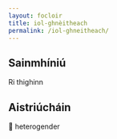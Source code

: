 ```yaml
---
layout: focloir
title: iol-ghnèitheach
permalink: /iol-ghneitheach/
---
```


## Sainmhíniú

Ri thighinn

## Aistriúcháin

&#x1f3f4;&#xe0067;&#xe0062;&#xe0065;&#xe006e;&#xe0067;&#xe007f; heterogender

